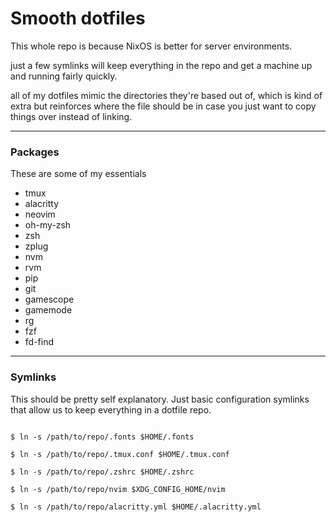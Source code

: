 # Smooth dotfiles
This whole repo is because NixOS is better for server environments.

just a few symlinks will keep everything in the repo and get a machine up and running fairly quickly. 

all of my dotfiles mimic the directories they're based out of, which is kind of extra but reinforces where the file should be in case you just want to copy things over instead of linking.

---

### Packages
These are some of my essentials 

- tmux
- alacritty
- neovim
- oh-my-zsh
- zsh
- zplug
- nvm
- rvm
- pip
- git
- gamescope
- gamemode
- rg
- fzf
- fd-find

--- 

### Symlinks 
This should be pretty self explanatory. Just basic configuration symlinks that allow us to keep everything in a dotfile repo.

```shell 

$ ln -s /path/to/repo/.fonts $HOME/.fonts

$ ln -s /path/to/repo/.tmux.conf $HOME/.tmux.conf

$ ln -s /path/to/repo/.zshrc $HOME/.zshrc 

$ ln -s /path/to/repo/nvim $XDG_CONFIG_HOME/nvim

$ ln -s /path/to/repo/alacritty.yml $HOME/.alacritty.yml

```
